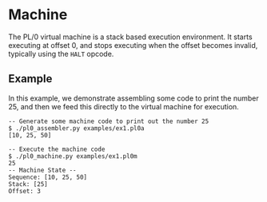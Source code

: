 # Machine

The PL/0 virtual machine is a stack based execution environment. It starts executing at offset 0, and stops executing when the offset becomes invalid, typically using the `HALT` opcode.

## Example

In this example, we demonstrate assembling some code to print the number 25, and then we feed this directly to the virtual machine for execution.

```
-- Generate some machine code to print out the number 25
$ ./pl0_assembler.py examples/ex1.pl0a
[10, 25, 50]

-- Execute the machine code
$ ./pl0_machine.py examples/ex1.pl0m
25
-- Machine State --
Sequence: [10, 25, 50]
Stack: [25]
Offset: 3
```

